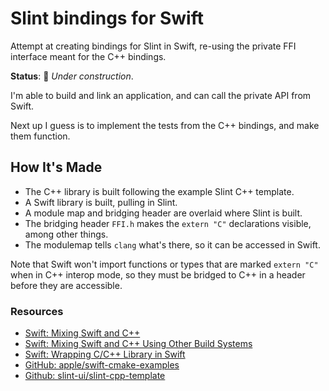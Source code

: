 # Slint bindings for Swift

Attempt at creating bindings for Slint in Swift, re-using the private FFI interface meant for the C++ bindings.

__Status__: 🚧 _Under construction_.

I'm able to build and link an application, and can call the private API from Swift.

Next up I guess is to implement the tests from the C++ bindings, and make them function.

## How It's Made

- The C++ library is built following the example Slint C++ template.
- A Swift library is built, pulling in Slint.
- A module map and bridging header are overlaid where Slint is built.
- The bridging header `FFI.h` makes the `extern "C"` declarations visible, among other things.
- The modulemap tells `clang` what's there, so it can be accessed in Swift.

Note that Swift won't import functions or types that are marked `extern "C"` when in C++ interop mode, so they must be bridged to C++ in a header before they are accessible.

### Resources

- [Swift: Mixing Swift and C++](https://www.swift.org/documentation/cxx-interop/)
- [Swift: Mixing Swift and C++ Using Other Build Systems](https://www.swift.org/documentation/cxx-interop/project-build-setup/#mixing-swift-and-c-using-other-build-systems)
- [Swift: Wrapping C/C++ Library in Swift](https://www.swift.org/documentation/articles/wrapping-c-cpp-library-in-swift.html)
- [GitHub: apple/swift-cmake-examples](https://github.com/apple/swift-cmake-examples/tree/main/3_bidirectional_cxx_interop)
- [Github: slint-ui/slint-cpp-template](https://github.com/slint-ui/slint-cpp-template/blob/main/CMakeLists.txt)

